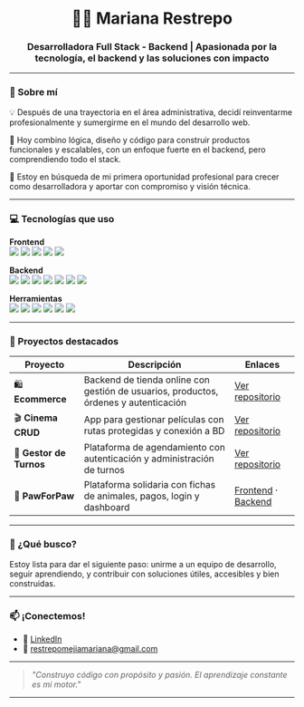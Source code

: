 <h1 align="center">👩‍💻 Mariana Restrepo</h1>
<h3 align="center">Desarrolladora Full Stack - Backend | Apasionada por la tecnología, el backend y las soluciones con impacto</h3>

---

### 🧠 Sobre mí

💡 Después de una trayectoria en el área administrativa, decidí reinventarme profesionalmente y sumergirme en el mundo del desarrollo web.

🚀 Hoy combino lógica, diseño y código para construir productos funcionales y escalables, con un enfoque fuerte en el backend, pero comprendiendo todo el stack.

🎯 Estoy en búsqueda de mi primera oportunidad profesional para crecer como desarrolladora y aportar con compromiso y visión técnica.

---

### 💻 Tecnologías que uso

**Frontend**  
<img src="https://img.shields.io/badge/-React-61DAFB?logo=react&logoColor=white&style=flat" />
<img src="https://img.shields.io/badge/-Next.js-black?logo=next.js&logoColor=white&style=flat" />
<img src="https://img.shields.io/badge/-HTML5-E34F26?logo=html5&logoColor=white&style=flat" />
<img src="https://img.shields.io/badge/-CSS3-1572B6?logo=css3&logoColor=white&style=flat" />
<img src="https://img.shields.io/badge/-Bootstrap-7952B3?logo=bootstrap&logoColor=white&style=flat" />

**Backend**  
<img src="https://img.shields.io/badge/-Node.js-339933?logo=node.js&logoColor=white&style=flat" />
<img src="https://img.shields.io/badge/-NestJS-E0234E?logo=nestjs&logoColor=white&style=flat" />
<img src="https://img.shields.io/badge/-Express-000000?logo=express&logoColor=white&style=flat" />
<img src="https://img.shields.io/badge/-PostgreSQL-4169E1?logo=postgresql&logoColor=white&style=flat" />
<img src="https://img.shields.io/badge/-MongoDB-47A248?logo=mongodb&logoColor=white&style=flat" />
<img src="https://img.shields.io/badge/-TypeScript-3178C6?logo=typescript&logoColor=white&style=flat" />
<img src="https://img.shields.io/badge/-JavaScript-F7DF1E?logo=javascript&logoColor=black&style=flat" />

**Herramientas**  
<img src="https://img.shields.io/badge/-Docker-2496ED?logo=docker&logoColor=white&style=flat" />
<img src="https://img.shields.io/badge/-Git-F05032?logo=git&logoColor=white&style=flat" />
<img src="https://img.shields.io/badge/-GitHub-181717?logo=github&logoColor=white&style=flat" />
<img src="https://img.shields.io/badge/-Stripe-635BFF?logo=stripe&logoColor=white&style=flat" />
<img src="https://img.shields.io/badge/-JWT-000000?logo=jsonwebtokens&logoColor=white&style=flat" />
<img src="https://img.shields.io/badge/-Nodemailer-green?style=flat" />

---

### 🧩 Proyectos destacados

| Proyecto | Descripción | Enlaces |
|---------|-------------|---------|
| 🛍️ **Ecommerce** | Backend de tienda online con gestión de usuarios, productos, órdenes y autenticación | [Ver repositorio](https://github.com/MarianaRmj/ecommerce-backend) |
| 🎬 **Cinema CRUD** | App para gestionar películas con rutas protegidas y conexión a BD | [Ver repositorio](https://github.com/MarianaRmj/cinema-crud) |
| 📅 **Gestor de Turnos** | Plataforma de agendamiento con autenticación y administración de turnos | [Ver repositorio](https://github.com/MarianaRmj/gestor-turnos) |
| 🐶 **PawForPaw** | Plataforma solidaria con fichas de animales, pagos, login y dashboard | [Frontend](https://github.com/tomasbisio98/front-pawforpaw) · [Backend](https://github.com/tomasbisio98/back-pawforpaw) |

---

### 🎯 ¿Qué busco?

Estoy lista para dar el siguiente paso: unirme a un equipo de desarrollo, seguir aprendiendo, y contribuir con soluciones útiles, accesibles y bien construidas.

---

### 📫 ¡Conectemos!

- 🔗 [LinkedIn](https://www.linkedin.com/in/mariana-restrepom/)
- 📧 restrepomejiamariana@gmail.com

---

> *"Construyo código con propósito y pasión. El aprendizaje constante es mi motor."*

---

